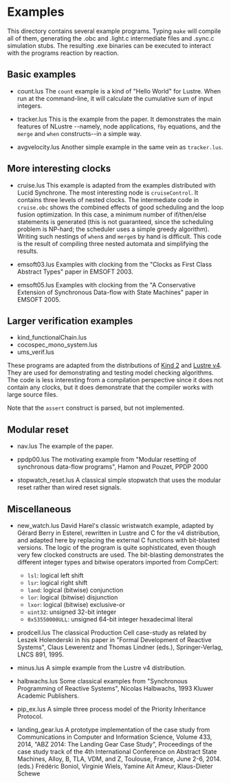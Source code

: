 Examples
========

This directory contains several example programs. Typing `make` will compile
all of them, generating the .obc and .light.c intermediate files and .sync.c
simulation stubs. The resulting .exe binaries can be executed to interact
with the programs reaction by reaction.

## Basic examples

* count.lus
  The `count` example is a kind of "Hello World" for Lustre. When run at the
  command-line, it will calculate the cumulative sum of input integers.

* tracker.lus
  This is the example from the paper. It demonstrates the main features of
  NLustre --namely, node applications, `fby` equations, and the `merge` and
  `when` constructs--in a simple way.

* avgvelocity.lus
  Another simple example in the same vein as `tracker.lus`.

## More interesting clocks

* cruise.lus
  This example is adapted from the examples distributed with Lucid
  Synchrone. The most interesting node is `cruiseControl`. It contains three
  levels of nested clocks. The intermediate code in `cruise.obc` shows the
  combined effects of good scheduling and the loop fusion optimization. In
  this case, a minimum number of if/then/else statements is generated (this
  is not guaranteed, since the scheduling problem is NP-hard; the scheduler
  uses a simple greedy algorithm). Writing such nestings of `when`s and
  `merge`s by hand is difficult. This code is the result of compiling three
  nested automata and simplifying the results.

* emsoft03.lus
  Examples with clocking from the "Clocks as First Class Abstract Types"
  paper in EMSOFT 2003.

* emsoft05.lus
  Examples with clocking from the "A Conservative Extension of Synchronous
  Data-flow with State Machines" paper in EMSOFT 2005.

## Larger verification examples

* kind_functionalChain.lus
* cocospec_mono_system.lus
* ums_verif.lus

These programs are adapted from the distributions of
[Kind 2](http://kind2-mc.github.io/kind2/) and
[Lustre v4](http://www-verimag.imag.fr/The-Lustre-Toolbox.html?lang=en).
They are used for demonstrating and testing model checking algorithms.
The code is less interesting from a compilation perspective since it does
not contain any clocks, but it does demonstrate that the compiler works with
large source files.

Note that the `assert` construct is parsed, but not implemented.

## Modular reset

* nav.lus
  The example of the paper.

* ppdp00.lus
  The motivating example from "Modular resetting of synchronous data-flow
  programs", Hamon and Pouzet, PPDP 2000

* stopwatch_reset.lus
  A classical simple stopwatch that uses the modular reset rather than wired
  reset signals.

## Miscellaneous

* new_watch.lus
  David Harel's classic wristwatch example, adapted by Gérard Berry in
  Esterel, rewritten in Lustre and C for the v4 distribution, and adapted
  here by replacing the external C functions with bit-blasted versions. The
  logic of the program is quite sophisticated, even though very few clocked
  constructs are used. The bit-blasting demonstrates the different integer
  types and bitwise operators imported from CompCert:
  - `lsl`: logical left shift
  - `lsr`: logical right shift
  - `land`: logical (bitwise) conjunction
  - `lor`: logical (bitwise) disjunction
  - `lxor`: logical (bitwise) exclusive-or
  - `uint32`: unsigned 32-bit integer
  - `0x53550000ULL`: unsigned 64-bit integer hexadecimal literal

* prodcell.lus
  The classical Production Cell case-study as related by Leszek Holenderski
  in his paper in "Formal Development of Reactive Systems", Claus Lewerentz
  and Thomas Lindner (eds.), Springer-Verlag, LNCS 891, 1995.

* minus.lus
  A simple example from the Lustre v4 distribution.

* halbwachs.lus
  Some classical examples from "Synchronous Programming of Reactive Systems",
  Nicolas Halbwachs, 1993 Kluwer Academic Publishers.

* pip_ex.lus
  A simple three process model of the Priority Inheritance Protocol.

* landing_gear.lus
  A prototype implementation of the case study from Communications in
  Computer and Information Science, Volume 433, 2014, "ABZ 2014: The Landing
  Gear Case Study", Proceedings of the case study track of the 4th
  International Conference on Abstract State Machines, Alloy, B, TLA, VDM,
  and Z, Toulouse, France, June 2-6, 2014. (eds.) Frédéric Boniol, Virginie
  Wiels, Yamine Ait Ameur, Klaus-Dieter Schewe
